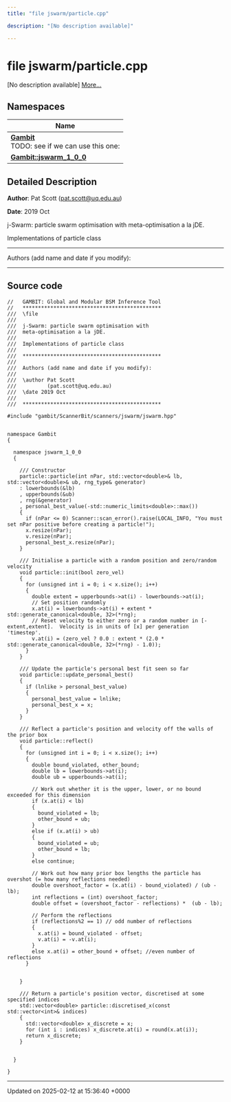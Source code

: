 ```yaml
---
title: "file jswarm/particle.cpp"

description: "[No description available]"

---
```


# file jswarm/particle.cpp

[No description available] [More...](#detailed-description)

## Namespaces

| Name           |
| -------------- |
| **[Gambit](/documentation/code/namespaces/namespacegambit/)** <br>TODO: see if we can use this one:  |
| **[Gambit::jswarm_1_0_0](/documentation/code/namespaces/namespacegambit_1_1jswarm__1__0__0/)**  |

## Detailed Description


**Author**: Pat Scott ([pat.scott@uq.edu.au](mailto:pat.scott@uq.edu.au)) 

**Date**: 2019 Oct

j-Swarm: particle swarm optimisation with meta-optimisation a la jDE.

Implementations of particle class



------------------

Authors (add name and date if you modify):



------------------




## Source code

```
//   GAMBIT: Global and Modular BSM Inference Tool
//   *********************************************
///  \file
///
///  j-Swarm: particle swarm optimisation with
///  meta-optimisation a la jDE.
///
///  Implementations of particle class
///
///  *********************************************
///
///  Authors (add name and date if you modify):
///
///  \author Pat Scott
///          (pat.scott@uq.edu.au)
///  \date 2019 Oct
///
///  *********************************************

#include "gambit/ScannerBit/scanners/jswarm/jswarm.hpp"


namespace Gambit
{

  namespace jswarm_1_0_0
  {

    /// Constructor
    particle::particle(int nPar, std::vector<double>& lb, std::vector<double>& ub, rng_type& generator)
    : lowerbounds(&lb)
    , upperbounds(&ub)
    , rng(&generator)
    , personal_best_value(-std::numeric_limits<double>::max())
    {
      if (nPar <= 0) Scanner::scan_error().raise(LOCAL_INFO, "You must set nPar positive before creating a particle!");
      x.resize(nPar);
      v.resize(nPar);
      personal_best_x.resize(nPar);
    }

    /// Initialise a particle with a random position and zero/random velocity
    void particle::init(bool zero_vel)
    {
      for (unsigned int i = 0; i < x.size(); i++)
      {
        double extent = upperbounds->at(i) - lowerbounds->at(i);
        // Set position randomly
        x.at(i) = lowerbounds->at(i) + extent * std::generate_canonical<double, 32>(*rng);
        // Reset velocity to either zero or a random number in [-extent,extent].  Velocity is in units of [x] per generation 'timestep'.
        v.at(i) = (zero_vel ? 0.0 : extent * (2.0 * std::generate_canonical<double, 32>(*rng) - 1.0));
      }
    }

    /// Update the particle's personal best fit seen so far
    void particle::update_personal_best()
    {
      if (lnlike > personal_best_value)
      {
        personal_best_value = lnlike;
        personal_best_x = x;
      }
    }

    /// Reflect a particle's position and velocity off the walls of the prior box
    void particle::reflect()
    {
      for (unsigned int i = 0; i < x.size(); i++)
      {
        double bound_violated, other_bound;
        double lb = lowerbounds->at(i);
        double ub = upperbounds->at(i);

        // Work out whether it is the upper, lower, or no bound exceeded for this dimension
        if (x.at(i) < lb)
        {
          bound_violated = lb;
          other_bound = ub;
        }
        else if (x.at(i) > ub)
        {
          bound_violated = ub;
          other_bound = lb;
        }
        else continue;

        // Work out how many prior box lengths the particle has overshot (= how many reflections needed)
        double overshoot_factor = (x.at(i) - bound_violated) / (ub - lb);
        int reflections = (int) overshoot_factor;
        double offset = (overshoot_factor - reflections) *  (ub - lb);

        // Perform the reflections
        if (reflections%2 == 1) // odd number of reflections
        {
          x.at(i) = bound_violated - offset;
          v.at(i) = -v.at(i);
        }
        else x.at(i) = other_bound + offset; //even number of reflections
      }


    }

    /// Return a particle's position vector, discretised at some specified indices
    std::vector<double> particle::discretised_x(const std::vector<int>& indices)
    {
      std::vector<double> x_discrete = x;
      for (int i : indices) x_discrete.at(i) = round(x.at(i));
      return x_discrete;
    }


  }

}
```


-------------------------------

Updated on 2025-02-12 at 15:36:40 +0000
